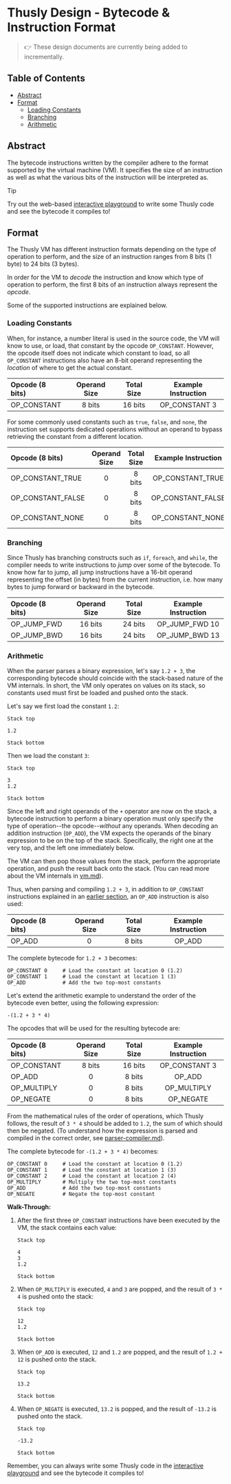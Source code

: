 # Thusly Design - Bytecode & Instruction Format

> 👉️ These design documents are currently being added to incrementally.

## Table of Contents

- [Abstract](#abstract)
- [Format](#format)
    - [Loading Constants](#loading-constants)
    - [Branching](#branching)
    - [Arithmetic](#arithmetic)

## Abstract

The bytecode instructions written by the compiler adhere to the format supported by the virtual machine (VM). It specifies the size of an instruction as well as what the various bits of the instruction will be interpreted as.

> [!TIP]
> Try out the web-based [interactive playground](https://thusly.netlify.app/) to write some Thusly code and see the bytecode it compiles to!

## Format

The Thusly VM has different instruction formats depending on the type of operation to perform, and the size of an instruction ranges from 8 bits (1 byte) to 24 bits (3 bytes).

In order for the VM to *decode* the instruction and know which type of operation to perform, the first 8 bits of an instruction always represent the *opcode*.

Some of the supported instructions are explained below.

### Loading Constants

When, for instance, a number literal is used in the source code, the VM will know to use, or load, that constant by the opcode `OP_CONSTANT`. However, the opcode itself does not indicate which constant to load, so all `OP_CONSTANT` instructions also have an 8-bit operand representing the *location* of where to get the actual constant.

| Opcode (8 bits) | Operand Size | Total Size | Example Instruction |
|:----------------|:------------:|:----------:|:-------------------:|
| OP_CONSTANT     | 8 bits       | 16 bits    | OP_CONSTANT 3       |

For some commonly used constants such as `true`, `false`, and `none`, the instruction set supports dedicated operations without an operand to bypass retrieving the constant from a different location.

| Opcode (8 bits)   | Operand Size | Total Size | Example Instruction |
|:------------------|:------------:|:----------:|:-------------------:|
| OP_CONSTANT_TRUE  | 0            | 8 bits     | OP_CONSTANT_TRUE    |
| OP_CONSTANT_FALSE | 0            | 8 bits     | OP_CONSTANT_FALSE   |
| OP_CONSTANT_NONE  | 0            | 8 bits     | OP_CONSTANT_NONE    |

### Branching

Since Thusly has branching constructs such as `if`, `foreach`, and `while`, the compiler needs to write instructions to *jump* over some of the bytecode. To know how far to jump, all jump instructions have a 16-bit operand representing the offset (in bytes) from the current instruction, i.e. how many bytes to jump forward or backward in the bytecode.


| Opcode (8 bits) | Operand Size | Total Size | Example Instruction |
|:----------------|:------------:|:----------:|:-------------------:|
| OP_JUMP_FWD     | 16 bits      | 24 bits    | OP_JUMP_FWD 10      |
| OP_JUMP_BWD     | 16 bits      | 24 bits    | OP_JUMP_BWD 13      |

### Arithmetic

When the parser parses a binary expression, let's say `1.2 + 3`, the corresponding bytecode should coincide with the stack-based nature of the VM internals. In short, the VM only operates on values on its stack, so constants used must first be loaded and pushed onto the stack.

Let's say we first load the constant `1.2`:

```
Stack top

1.2

Stack bottom
```

Then we load the constant `3`:

```
Stack top

3
1.2

Stack bottom
```

Since the left and right operands of the `+` operator are now on the stack, a bytecode instruction to perform a binary operation must only specify the type of operation--the opcode--*without* any operands. When decoding an addition instruction (`OP_ADD`), the VM expects the operands of the binary expression to be on the top of the stack. Specifically, the right one at the very top, and the left one immediately below.

The VM can then pop those values from the stack, perform the appropriate operation, and push the result back onto the stack. (You can read more about the VM internals in [vm.md](./vm.md)).

Thus, when parsing and compiling `1.2 + 3`, in addition to `OP_CONSTANT` instructions explained in an [earlier section](#loading-constants), an `OP_ADD` instruction is also used:

| Opcode (8 bits) | Operand Size | Total Size | Example Instruction |
|:----------------|:------------:|:----------:|:-------------------:|
| OP_ADD          | 0            | 8 bits     | OP_ADD              |

The complete bytecode for `1.2 + 3` becomes:

```
OP_CONSTANT 0     # Load the constant at location 0 (1.2)
OP_CONSTANT 1     # Load the constant at location 1 (3)
OP_ADD            # Add the two top-most constants
```

Let's extend the arithmetic example to understand the order of the bytecode even better, using the following expression:

```
-(1.2 + 3 * 4)
```

The opcodes that will be used for the resulting bytecode are:

| Opcode (8 bits) | Operand Size | Total Size | Example Instruction |
|:----------------|:------------:|:----------:|:-------------------:|
| OP_CONSTANT     | 8 bits       | 16 bits    | OP_CONSTANT 3       |
| OP_ADD          | 0            | 8 bits     | OP_ADD              |
| OP_MULTIPLY     | 0            | 8 bits     | OP_MULTIPLY         |
| OP_NEGATE       | 0            | 8 bits     | OP_NEGATE           |

From the mathematical rules of the order of operations, which Thusly follows, the result of `3 * 4` should be added to `1.2`, the sum of which should then be negated. (To understand how the expression is parsed and compiled in the correct order, see [parser-compiler.md](./parser-compiler.md)).

The complete bytecode for `-(1.2 + 3 * 4)` becomes:

```
OP_CONSTANT 0     # Load the constant at location 0 (1.2)
OP_CONSTANT 1     # Load the constant at location 1 (3)
OP_CONSTANT 2     # Load the constant at location 2 (4)
OP_MULTIPLY       # Multiply the two top-most constants
OP_ADD            # Add the two top-most constants
OP_NEGATE         # Negate the top-most constant
```

**Walk-Through:**

1. After the first three `OP_CONSTANT` instructions have been executed by the VM, the stack contains each value:

    ```
    Stack top

    4
    3
    1.2

    Stack bottom
    ```

1. When `OP_MULTIPLY` is executed, `4` and `3` are popped, and the result of `3 * 4` is pushed onto the stack:

    ```
    Stack top

    12
    1.2

    Stack bottom
    ```

1. When `OP_ADD` is executed, `12` and `1.2` are popped, and the result of `1.2 + 12` is pushed onto the stack.

    ```
    Stack top

    13.2

    Stack bottom
    ```

1. When `OP_NEGATE` is executed, `13.2` is popped, and the result of `-13.2` is pushed onto the stack.

    ```
    Stack top

    -13.2

    Stack bottom
    ```

Remember, you can always write some Thusly code in the [interactive playground](https://thusly.netlify.app/) and see the bytecode it compiles to!
